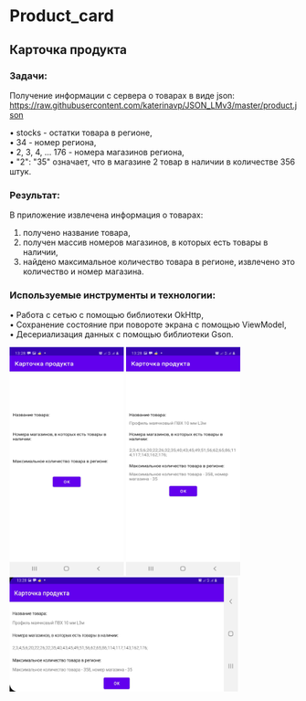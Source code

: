 # Product_card
Карточка продукта
---
### Задачи:  

Получение информации с сервера о товарах в виде json:  https://raw.githubusercontent.com/katerinavp/JSON_LMv3/master/product.json  

•	stocks - остатки товара в регионе,  
•	34 - номер региона,  
•	2, 3, 4, ... 176 - номера магазинов региона,  
•	"2": "35" означает, что в магазине 2 товар в наличии в количестве 356 штук. 

### Результат:  

В приложение извлечена информация о товарах:  
1.	получено название товара,  
2.	получен массив номеров магазинов, в которых есть товары в наличии,  
3.	найдено максимальное количество товара в регионе, извлечено это количество и номер магазина.  

### Используемые инструменты и технологии:  

• Работа с сетью с помощью библиотеки OkHttp,    
• Сохранение состояние при повороте экрана с помощью ViewModel,  
• Десериализация данных  с помощью библиотеки Gson.  

<img src="https://github.com/katerinavp/Product_card/blob/master/pictures/Screenshot_empty.jpg" width="200" height="400"> <img src="https://github.com/katerinavp/Product_card/blob/master/pictures/Screenshot_infoProduct.jpg" width="200" height="400">  
<img src="https://github.com/katerinavp/Product_card/blob/master/pictures/Screenshot_changeOrientation.jpg" width="400" height="200">
